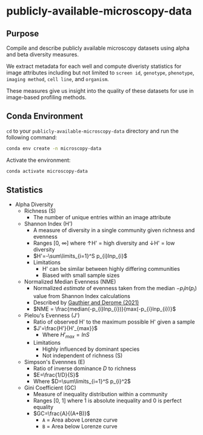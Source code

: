 # publicly-available-microscopy-data
## Purpose
Compile and describe publicly available microscopy datasets using alpha and beta diversity measures. 

We extract metadata for each well and compute diveristy statistics for image attributes including but not limited to `screen id`, `genotype`, `phenotype`, `imaging method`, `cell line`, and `organism`. 

These measures give us insight into the quality of these datasets for use in image-based profiling methods.

## Conda Environment
`cd` to your `publicly-available-microscopy-data` directory and run the following command:

```bash
conda env create -n microscopy-data
```

Activate the environment:

```bash
conda activate microscopy-data
```

## Statistics
* Alpha Diversity
  * Richness (S)
      * The number of unique entries within an image attribute
  * Shannon Index (H')
      * A measure of diversity in a single community given richness and evenness
      * Ranges [0, $\infty$] where ↑H' = high diversity and ↓H' = low diversity
      * $H'=-\sum\limits_{i=1}^S p_{i}lnp_{i}$
      * Limitations
        * H' can be similar between highly differing communities
        * Biased with small sample sizes
  * Normalized Median Evenness (NME)
      * Normalized _estimate_ of evenness taken from the median $-p_iln(p_i)$ value from Shannon Index calculations
      * Described by [Gauthier and Derome (2021)](https://journals.asm.org/doi/pdf/10.1128/msphere.01019-20)
      * $NME = \frac{median(-p_{i}lnp_{i})}{max(-p_{i}lnp_{i})}$
  * Pielou's Evenness (J')
      * Ratio of observed H' to the maximum possible H' given a sample
      * $J'=\frac{H'}{H'_{max}}$
        * Where $H'_{max}=lnS$
      * Limitations
        * Highly influenced by dominant species
        * Not independent of richness (S)
  * Simpson's Evennnes (E)
    * Ratio of inverse dominance $D$ to richness
    * $E=\frac{1/D}{S}$
    * Where $D=\sum\limits_{i=1}^S p_{i}^2$
  * Gini Coefficient (GC)
    * Measure of inequality distribution within a community
    * Ranges [0, 1] where 1 is absolute inequality and 0 is perfect equality
    * $GC=\frac{A}{(A+B)}$
      * `A` = Area above Lorenze curve
      * `B` = Area below Lorenze curve

